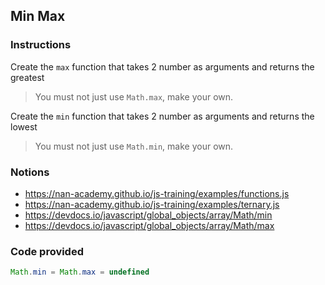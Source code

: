 ## Min Max

### Instructions

Create the `max` function that takes 2 number as arguments
and returns the greatest

> You must not just use `Math.max`, make your own.

Create the `min` function that takes 2 number as arguments
and returns the lowest

> You must not just use `Math.min`, make your own.


### Notions

- https://nan-academy.github.io/js-training/examples/functions.js
- https://nan-academy.github.io/js-training/examples/ternary.js
- https://devdocs.io/javascript/global_objects/array/Math/min
- https://devdocs.io/javascript/global_objects/array/Math/max


### Code provided
```js
Math.min = Math.max = undefined
```
